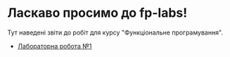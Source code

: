 # Ласкаво просимо до fp-labs!

Тут наведені звіти до робіт для курсу "Функціональне програмування".

- [Лабораторна робота №1](/lab1)
